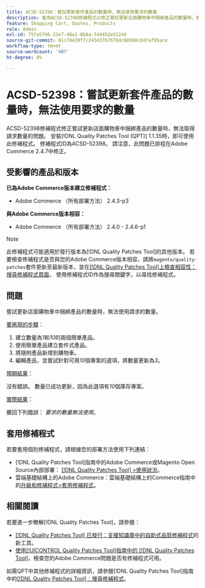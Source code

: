 ```yaml
---
title: ACSD-52398：嘗試更新套件產品的數量時，無法使用要求的數量
description: 套用ACSD-52398修補程式以修正嘗試更新店面購物車中捆綁產品的數量時，無法取得請求數量的Adobe Commerce問題。
feature: Shopping Cart, Quotes, Products
role: Admin
exl-id: 75fa5f96-22e7-40a2-8b8a-f44452e5124d
source-git-commit: 81c78439f7c243437b7b76dc80560c847af95ace
workflow-type: tm+mt
source-wordcount: '407'
ht-degree: 0%

---
```


# ACSD-52398：嘗試更新套件產品的數量時，無法使用要求的數量

ACSD-52398修補程式修正嘗試更新店面購物車中捆綁產品的數量時，無法取得請求數量的問題。 安裝[!DNL Quality Patches Tool (QPT)] 1.1.35時，即可使用此修補程式。 修補程式ID為ACSD-52398。 請注意，此問題已排程在Adobe Commerce 2.4.7中修正。

## 受影響的產品和版本

**已為Adobe Commerce版本建立修補程式：**

* Adobe Commerce （所有部署方法） 2.4.3-p3

**與Adobe Commerce版本相容：**

* Adobe Commerce （所有部署方法） 2.4.0 - 2.4.6-p1

>[!NOTE]
>
>此修補程式可能適用於發行版本為[!DNL Quality Patches Tool]的其他版本。 若要檢查修補程式是否與您的Adobe Commerce版本相容，請將`magento/quality-patches`套件更新至最新版本，並在[[!DNL Quality Patches Tool]上檢查相容性：搜尋修補程式頁面](https://experienceleague.adobe.com/tools/commerce-quality-patches/index.html?lang=zh-Hant)。 使用修補程式ID作為搜尋關鍵字，以尋找修補程式。

## 問題

嘗試更新店面購物車中捆綁產品的數量時，無法使用請求的數量。

<u>要再現的步驟</u>：

1. 建立數量為&#x200B;*1*&#x200B;和&#x200B;*10*&#x200B;的兩個簡單產品。
1. 使用簡單產品建立套件式產品。
1. 將隨附產品新增到購物車。
1. 編輯產品，並嘗試針對可用&#x200B;*10*&#x200B;個專案的選項，將數量更新為&#x200B;*3*。

<u>預期結果</u>：

沒有錯誤。 數量已成功更新，因為此選項有&#x200B;*10*&#x200B;個庫存專案。

<u>實際結果</u>：

擲回下列錯誤： *要求的數量無法使用*。

## 套用修補程式

若要套用個別修補程式，請根據您的部署方法使用下列連結：

* [!DNL Quality Patches Tool]指南中的Adobe Commerce或Magento Open Source內部部署： [[!DNL Quality Patches Tool] >使用狀況](/help/tools/quality-patches-tool/usage.md)。
* 雲端基礎結構上的Adobe Commerce：雲端基礎結構上的Commerce指南中的[升級和修補程式>套用修補程式](https://experienceleague.adobe.com/docs/commerce-cloud-service/user-guide/develop/upgrade/apply-patches.html?lang=zh-Hant)。

## 相關閱讀

若要進一步瞭解[!DNL Quality Patches Tool]，請參閱：

* [[!DNL Quality Patches Tool] 已發行：支援知識庫中的自助式品質修補程式](https://experienceleague.adobe.com/zh-hant/docs/commerce-knowledge-base/kb/announcements/commerce-announcements/magento-quality-patches-released-new-tool-to-self-serve-quality-patches)的新工具。
* [使用[!UICONTROL Quality Patches Tool]指南中的 [!DNL Quality Patches Tool]](/help/tools/quality-patches-tool/patches-available-in-qpt/check-patch-for-magento-issue-with-magento-quality-patches.md)，檢查您的Adobe Commerce問題是否有修補程式可用。


如需QPT中其他修補程式的詳細資訊，請參閱[!DNL Quality Patches Tool]指南中的[[!DNL Quality Patches Tool]：搜尋修補程式](https://experienceleague.adobe.com/tools/commerce-quality-patches/index.html?lang=zh-Hant)。
